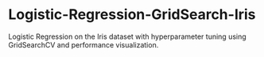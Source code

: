 # Logistic-Regression-GridSearch-Iris
Logistic Regression on the Iris dataset with hyperparameter tuning using GridSearchCV and performance visualization.
